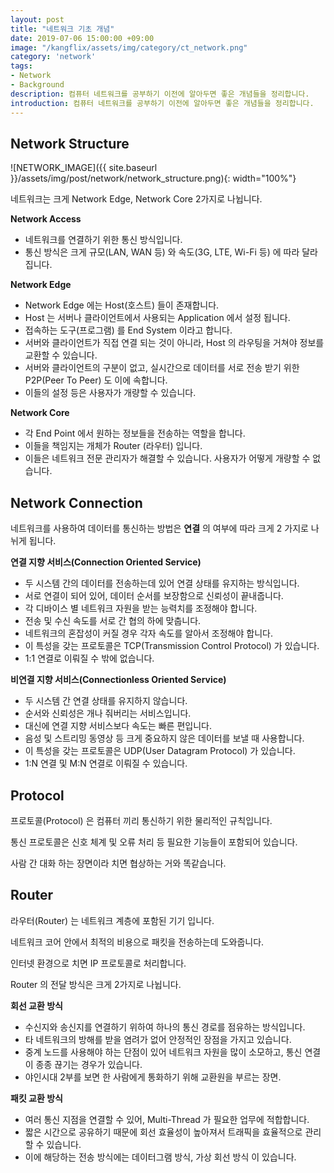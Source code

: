 ```yaml
---
layout: post
title: "네트워크 기초 개념"
date: 2019-07-06 15:00:00 +09:00
image: "/kangflix/assets/img/category/ct_network.png"
category: 'network'
tags:
- Network
- Background
description: 컴퓨터 네트워크를 공부하기 이전에 알아두면 좋은 개념들을 정리합니다.
introduction: 컴퓨터 네트워크를 공부하기 이전에 알아두면 좋은 개념들을 정리합니다.
---
```


## Network Structure

![NETWORK_IMAGE]({{ site.baseurl }}/assets/img/post/network/network_structure.png){: width="100%"}

네트워크는 크게 Network Edge, Network Core 2가지로 나뉩니다.

**Network Access**

- 네트워크를 연결하기 위한 통신 방식입니다.
- 통신 방식은 크게 규모(LAN, WAN 등) 와 속도(3G, LTE, Wi-Fi 등) 에 따라 달라집니다.

**Network Edge**

- Network Edge 에는 Host(호스트) 들이 존재합니다.
- Host 는 서버나 클라이언트에서 사용되는 Application 에서 설정 됩니다.
- 접속하는 도구(프로그램) 를 End System 이라고 합니다.
- 서버와 클라이언트가 직접 연결 되는 것이 아니라, Host 의 라우팅을 거쳐야 정보를 교환할 수 있습니다.
- 서버와 클라이언트의 구분이 없고, 실시간으로 데이터를 서로 전송 받기 위한 P2P(Peer To Peer) 도 이에 속합니다.
- 이들의 설정 등은 사용자가 개량할 수 있습니다.

**Network Core**

- 각 End Point 에서 원하는 정보들을 전송하는 역할을 합니다.
- 이들을 책임지는 개체가 Router (라우터) 입니다.
- 이들은 네트워크 전문 관리자가 해결할 수 있습니다. 사용자가 어떻게 개량할 수 없습니다.

## Network Connection

네트워크를 사용하여 데이터를 통신하는 방법은 **연결** 의 여부에 따라 크게 2 가지로 나뉘게 됩니다.

**연결 지향 서비스(Connection Oriented Service)**

- 두 시스템 간의 데이터를 전송하는데 있어 연결 상태를 유지하는 방식입니다.
- 서로 연결이 되어 있어, 데이터 순서를 보장함으로 신뢰성이 끝내줍니다.
- 각 디바이스 별 네트워크 자원을 받는 능력치를 조정해야 합니다.
- 전송 및 수신 속도를 서로 간 협의 하에 맞춥니다.
- 네트워크의 혼잡성이 커질 경우 각자 속도를 알아서 조정해야 합니다.
- 이 특성을 갖는 프로토콜은 TCP(Transmission Control Protocol) 가 있습니다.
- 1:1 연결로 이뤄질 수 밖에 없습니다.

**비연결 지향 서비스(Connectionless Oriented Service)**

- 두 시스템 간 연결 상태를 유지하지 않습니다.
- 순서와 신뢰성은 개나 줘버리는 서비스입니다.
- 대신에 연결 지향 서비스보다 속도는 빠른 편입니다.
- 음성 및 스트리밍 동영상 등 크게 중요하지 않은 데이터를 보낼 때 사용합니다.
- 이 특성을 갖는 프로토콜은 UDP(User Datagram Protocol) 가 있습니다.
- 1:N 연결 및 M:N 연결로 이뤄질 수 있습니다.

## Protocol

프로토콜(Protocol) 은 컴퓨터 끼리 통신하기 위한 물리적인 규칙입니다.

통신 프로토콜은 신호 체계 및 오류 처리 등 필요한 기능들이 포함되어 있습니다.

사람 간 대화 하는 장면이라 치면 협상하는 거와 똑같습니다.

## Router

라우터(Router) 는 네트워크 계층에 포함된 기기 입니다.

네트워크 코어 안에서 최적의 비용으로 패킷을 전송하는데 도와줍니다.

인터넷 환경으로 치면 IP 프로토콜로 처리합니다.

Router 의 전달 방식은 크게 2가지로 나뉩니다.

**회선 교환 방식**

- 수신지와 송신지를 연결하기 위하여 하나의 통신 경로를 점유하는 방식입니다.
- 타 네트워크의 방해를 받을 염려가 없어 안정적인 장점을 가지고 있습니다.
- 중계 노드를 사용해야 하는 단점이 있어 네트워크 자원을 많이 소모하고, 통신 연결이 종종 끊기는 경우가 있습니다.
- 야인시대 2부를 보면 한 사람에게 통화하기 위해 교환원을 부르는 장면.

**패킷 교환 방식**

- 여러 통신 지점을 연결할 수 있어, Multi-Thread 가 필요한 업무에 적합합니다.
- 짧은 시간으로 공유하기 때문에 회선 효율성이 높아져서 트래픽을 효율적으로 관리할 수 있습니다.
- 이에 해당하는 전송 방식에는 데이터그램 방식, 가상 회선 방식 이 있습니다.